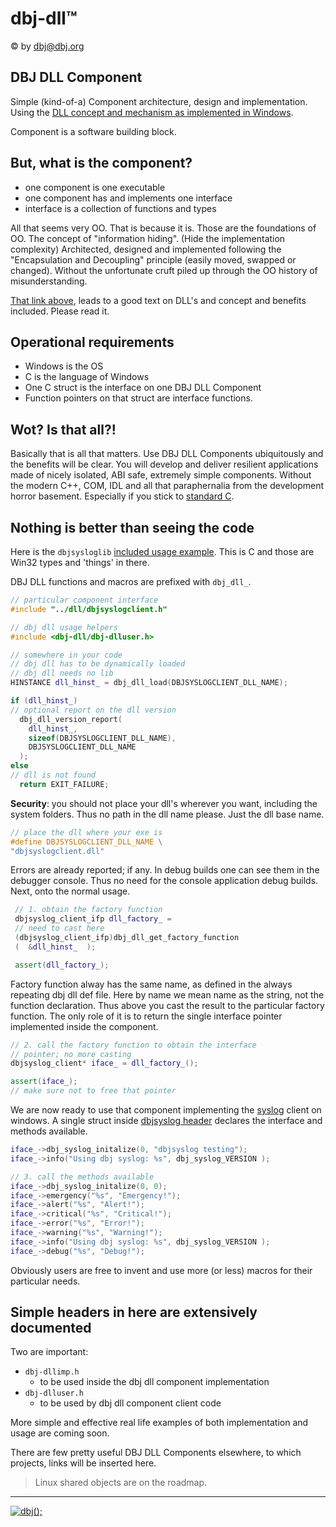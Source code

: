 # dbj-dll&trade;

&copy; by dbj@dbj.org

## DBJ DLL Component

Simple (kind-of-a) Component architecture, design and implementation.  Using the [DLL concept and mechanism as implemented in Windows](https://en.wikipedia.org/wiki/Dynamic-link_library).

Component is a software building block.

## But, what is the component?

- one component is one executable
- one component has and implements one interface
- interface is a collection of functions and types 

All that seems very OO. That is because it is. Those are the foundations of OO.
The concept of "information hiding". (Hide the implementation complexity) Architected, designed and implemented following the "Encapsulation and Decoupling" principle (easily moved, swapped or changed). Without the unfortunate cruft piled up through the OO history of misunderstanding.

[That link above](https://en.wikipedia.org/wiki/Dynamic-link_library), leads to a good text on DLL's and concept and benefits included. Please read it.

## Operational requirements

- Windows is the OS
- C is the language of Windows
- One C struct is the interface on one DBJ DLL Component
- Function pointers on that struct are interface functions.

## Wot? Is that all?!

Basically that is all that matters. Use DBJ DLL Components ubiquitously and the benefits will be clear. You will develop and deliver resilient applications made of nicely isolated, ABI safe, extremely simple components. Without the modern C++, COM, IDL and all that paraphernalia from the development horror basement. Especially if you stick to [standard C](http://www.open-std.org/jtc1/sc22/wg14/).

## Nothing is better than seeing the code

Here is the `dbjsysloglib` [included usage example](https://github.com/dbj-data/dbjsysloglib/tree/master/try). This is C and those are Win32 types and 'things' in there.

DBJ DLL functions and macros are prefixed with `dbj_dll_`.

```cpp
// particular component interface 
#include "../dll/dbjsyslogclient.h" 

// dbj dll usage helpers
#include <dbj-dll/dbj-dlluser.h>

// somewhere in your code
// dbj dll has to be dynamically loaded
// dbj dll needs no lib
HINSTANCE dll_hinst_ = dbj_dll_load(DBJSYSLOGCLIENT_DLL_NAME);

if (dll_hinst_)
// optional report on the dll version
  dbj_dll_version_report(
    dll_hinst_, 
    sizeof(DBJSYSLOGCLIENT_DLL_NAME),
    DBJSYSLOGCLIENT_DLL_NAME
  );
else
// dll is not found
  return EXIT_FAILURE;  
```
 **Security**: you should not place your dll's wherever you want, including the system folders. Thus no path in the dll name please. Just the dll base name.
 ```cpp
 // place the dll where your exe is
 #define DBJSYSLOGCLIENT_DLL_NAME \
 "dbjsyslogclient.dll"
 ```
 Errors are already reported; if any. In debug builds one can see them in the debugger console. Thus no need for the console application debug builds. Next, onto the normal usage.
 ```cpp
  // 1. obtain the factory function
  dbjsyslog_client_ifp dll_factory_ =
  // need to cast here
  (dbjsyslog_client_ifp)dbj_dll_get_factory_function
  (  &dll_hinst_  );

  assert(dll_factory_);
 ```
 Factory function alway has the same name, as defined in the always repeating dbj dll def file. Here by name we mean name as the string, not the function declaration. Thus above you cast the result to the particular factory function. The only role of it is to return the single interface pointer implemented inside the component.
 ```cpp
// 2. call the factory function to obtain the interface
// pointer; no more casting
dbjsyslog_client* iface_ = dll_factory_();

assert(iface_);
// make sure not to free that pointer
 ```
 We are now ready to use that component implementing the [syslog](https://en.wikipedia.org/wiki/Syslog) client on windows. A single struct inside [dbjsyslog header](https://github.com/dbj-data/dbjsysloglib/blob/master/dll/dbjsyslogclient.h) declares the interface and methods available. 

 ```cpp
iface_->dbj_syslog_initalize(0, "dbjsyslog testing");
iface_->info("Using dbj syslog: %s", dbj_syslog_VERSION );

// 3. call the methods available
iface_->dbj_syslog_initalize(0, 0);
iface_->emergency("%s", "Emergency!");
iface_->alert("%s", "Alert!");
iface_->critical("%s", "Critical!");
iface_->error("%s", "Error!");
iface_->warning("%s", "Warning!");
iface_->info("Using dbj syslog: %s", dbj_syslog_VERSION );
iface_->debug("%s", "Debug!");
 ```
Obviously users are free to invent and use more (or less) macros for their particular needs. 

## Simple headers in here are extensively documented
Two are important:

- `dbj-dllimp.h`
  - to be used inside the dbj dll component implementation
- `dbj-dlluser.h`
  - to be used by dbj dll component client code

More simple and effective real life examples of both implementation and usage are coming soon.

There are few pretty useful DBJ DLL Components elsewhere, to which projects, links will be inserted here. 

> Linux shared objects are on the roadmap.

---------------------------------------------------------------------  

[![dbj();](https://dbj.org/wp-content/uploads/2015/12/cropped-dbj-icon-e1486129719897.jpg)](http://www.dbj.org "dbj")  
